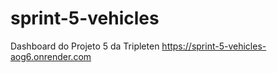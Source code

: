 # sprint-5-vehicles
Dashboard do Projeto 5 da Tripleten
https://sprint-5-vehicles-aog6.onrender.com
